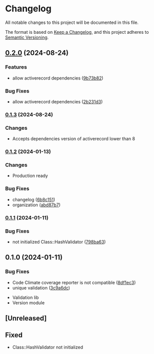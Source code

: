 # Changelog

All notable changes to this project will be documented in this file.

The format is based on [Keep a Changelog](https://keepachangelog.com/en/1.0.0/),
and this project adheres to [Semantic Versioning](https://semver.org/spec/v2.0.0.html).

## [0.2.0](https://www.github.com/flecto-io/hashy-validator/compare/v0.1.3...v0.2.0) (2024-08-24)


### Features

* allow activerecord dependencies ([9b73b82](https://www.github.com/flecto-io/hashy-validator/commit/9b73b8288ddd62f9331e5538d396ee7cca4e4a01))


### Bug Fixes

* allow activerecord dependencies ([2b231d3](https://www.github.com/flecto-io/hashy-validator/commit/2b231d39e9b4ee2d4a6bd02384ff923e2434d6d3))

### [0.1.3](https://www.github.com/flecto-io/hashy-validator/compare/v0.1.3...v0.1.4) (2024-08-24)

### Changes

* Accepts dependencies version of activerecord lower than 8

### [0.1.2](https://www.github.com/flecto-io/hashy-validator/compare/v0.1.2...v0.1.3) (2024-01-13)

### Changes

* Production ready

### Bug Fixes

* changelog ([6b8c151](https://www.github.com/flecto-io/hashy-validator/commit/6b8c15105bd085dafa6358f27f780ad4826a42e7))
* organization ([abd87b7](https://www.github.com/flecto-io/hashy-validator/commit/abd87b7a04d092b87f0d400ac087261bfc4bd07e))

### [0.1.1](https://www.github.com/flecto-io/hashy-validator/compare/v0.1.0...v0.1.1) (2024-01-11)

### Bug Fixes

* not initialized Class::HashValidator ([798ba63](https://www.github.com/flecto-io/hashy-validator/commit/798ba637885a4c9863351506b10d689a5f1c8a60))

## 0.1.0 (2024-01-11)


### Bug Fixes

* Code Climate coverage reporter is not compatible ([8df1ec3](https://www.github.com/flecto-io/hashy-validator/commit/8df1ec308a940a8f84e01456e1f9d0851c15035b))
* unique validation ([3c9a6dc](https://www.github.com/flecto-io/hashy-validator/commit/3c9a6dcc02d43cfb81103a52b3632d0d51c0329e))
- Validation lib
- Version module

## [Unreleased]

## Fixed

- Class::HashValidator not initialized
